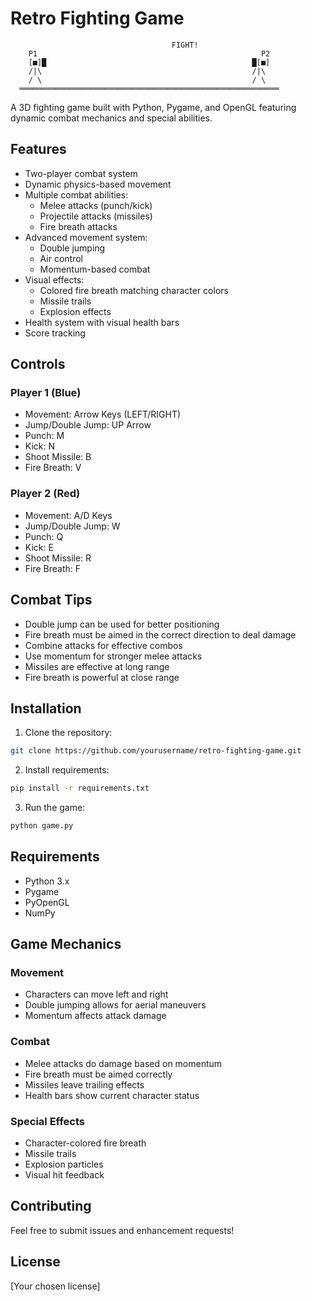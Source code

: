 # Retro Fighting Game

```
                                    FIGHT!
    P1                                                  P2
    [■]█                                              █[■]
    /|\                                               /|\
    / \                                               / \
  ══════════════════════════════════════════════════════════
```

A 3D fighting game built with Python, Pygame, and OpenGL featuring dynamic combat mechanics and special abilities.

## Features

- Two-player combat system
- Dynamic physics-based movement
- Multiple combat abilities:
  - Melee attacks (punch/kick)
  - Projectile attacks (missiles)
  - Fire breath attacks
- Advanced movement system:
  - Double jumping
  - Air control
  - Momentum-based combat
- Visual effects:
  - Colored fire breath matching character colors
  - Missile trails
  - Explosion effects
- Health system with visual health bars
- Score tracking

## Controls

### Player 1 (Blue)
- Movement: Arrow Keys (LEFT/RIGHT)
- Jump/Double Jump: UP Arrow
- Punch: M
- Kick: N
- Shoot Missile: B
- Fire Breath: V

### Player 2 (Red)
- Movement: A/D Keys
- Jump/Double Jump: W
- Punch: Q
- Kick: E
- Shoot Missile: R
- Fire Breath: F

## Combat Tips

- Double jump can be used for better positioning
- Fire breath must be aimed in the correct direction to deal damage
- Combine attacks for effective combos
- Use momentum for stronger melee attacks
- Missiles are effective at long range
- Fire breath is powerful at close range

## Installation

1. Clone the repository:
```bash
git clone https://github.com/yourusername/retro-fighting-game.git
```

2. Install requirements:
```bash
pip install -r requirements.txt
```

3. Run the game:
```bash
python game.py
```

## Requirements

- Python 3.x
- Pygame
- PyOpenGL
- NumPy

## Game Mechanics

### Movement
- Characters can move left and right
- Double jumping allows for aerial maneuvers
- Momentum affects attack damage

### Combat
- Melee attacks do damage based on momentum
- Fire breath must be aimed correctly
- Missiles leave trailing effects
- Health bars show current character status

### Special Effects
- Character-colored fire breath
- Missile trails
- Explosion particles
- Visual hit feedback

## Contributing

Feel free to submit issues and enhancement requests!

## License

[Your chosen license]
